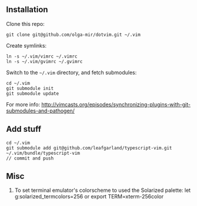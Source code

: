 ## Installation

Clone this repo:

    git clone git@github.com/olga-mir/dotvim.git ~/.vim

Create symlinks:

    ln -s ~/.vim/vimrc ~/.vimrc
    ln -s ~/.vim/gvimrc ~/.gvimrc

Switch to the `~/.vim` directory, and fetch submodules:

    cd ~/.vim
    git submodule init
    git submodule update

For more info:
http://vimcasts.org/episodes/synchronizing-plugins-with-git-submodules-and-pathogen/


## Add stuff

    cd ~/.vim
    git submodule add git@github.com/leafgarland/typescript-vim.git ~/.vim/bundle/typescript-vim
    // commit and push


## Misc
1. To set terminal emulator's colorscheme to used the Solarized palette:
let g:solarized_termcolors=256
or
export TERM=xterm-256color
